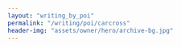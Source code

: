 ```yaml
---
layout: "writing_by_poi"
permalink: "/writing/poi/carcross"
header-img: "assets/owner/hero/archive-bg.jpg"
---
```

